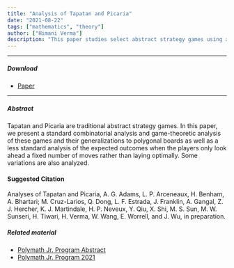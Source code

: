 ```yaml
---
title: "Analysis of Tapatan and Picaria" 
date: "2021-08-22"
tags: ["mathematics", "theory"]
author: ["Himani Verma"]
description: "This paper studies select abstract strategy games using a combinatorial and game-theoretic approach." 
---
```


---

##### Download

+ [Paper](markov_games_arxiv.pdf)
---

##### Abstract

Tapatan and Picaria are traditional abstract strategy games. In this paper, we present a standard combinatorial analysis and game-theoretic analysis of these games and their generalizations to polygonal boards as well as a less standard analysis of the expected outcomes when the players only look ahead a fixed number of moves rather than laying optimally. Some variations are also analyzed.

#### Suggested Citation
Analyses of Tapatan and Picaria, A. G. Adams, L. P. Arceneaux, H. Benham, A. Bhartari; M. Cruz-Larios, Q. Dong, L. F. Estrada, J. Franklin, A. Gangal, Z. J. Hercher, K. J. Martindale, H. P. Neveux, Y. Qiu, X. Shi, M. S. Sun, M. W. Sunseri, H. Tiwari, H. Verma, W. Wang, E. Worrell, and J. Wu, in preparation.

##### Related material

+ [Polymath Jr. Program Abstract](https://geometrynyc.wixsite.com/polymathreu/franklin2021)
+ [Polymath Jr. Program 2021](https://geometrynyc.wixsite.com/polymathreu/results2021)
